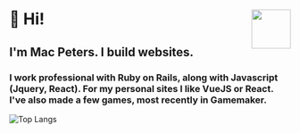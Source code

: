 # 👋 Hi!  <img width="70" align='right' src="https://img.search.brave.com/Yn2vXt9dQjRcUiGOu0VO5zOOVr7MnIx4-f5uADBrZXw/fit/400/400/ce/1/aHR0cHM6Ly9wYnMu/dHdpbWcuY29tL3By/b2ZpbGVfaW1hZ2Vz/LzEyMDA2MTc0MzEy/ODAwNTAxNzYvMTJl/REpQUU0uanBn">


## I'm Mac Peters.  I build websites.
### I work professional with Ruby on Rails, along with Javascript (Jquery, React). For my personal sites I like VueJS or React.  I've also made a few games, most recently in Gamemaker.


<!-- Top Languages -->
 ![Top Langs](https://github-readme-stats.vercel.app/api/top-langs/?username=macpeters&layout=compact)

<!--
**Macpeters/macpeters** is a ✨ _special_ ✨ repository because its `README.md` (this file) appears on your GitHub profile.

Here are some ideas to get you started:

- 🔭 I’m currently working on ...
- 🌱 I’m currently learning ...
- 👯 I’m looking to collaborate on ...
- 🤔 I’m looking for help with ...
- 💬 Ask me about ...
- 📫 How to reach me: ...
- 😄 Pronouns: ...
- ⚡ Fun fact: ...
-->
